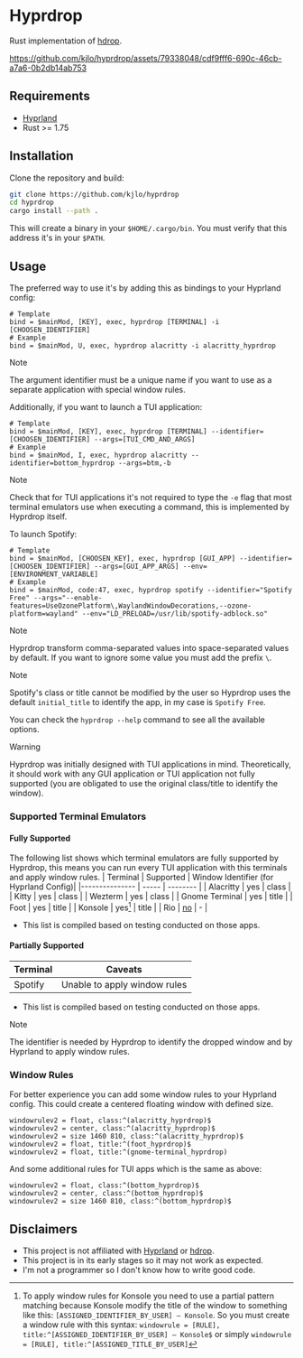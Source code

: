 # Hyprdrop

Rust implementation of [hdrop](https://github.com/Schweber/hdrop).

https://github.com/kjlo/hyprdrop/assets/79338048/cdf9fff6-690c-46cb-a7a6-0b2db14ab753


## Requirements

* [Hyprland](https://github.com/hyprwm/Hyprland)
* Rust >= 1.75


## Installation
Clone the repository and build:
```sh
git clone https://github.com/kjlo/hyprdrop
cd hyprdrop
cargo install --path .
```
This will create a binary in your `$HOME/.cargo/bin`. You must verify that this address it's in your `$PATH`.


## Usage
The preferred way to use it's by adding this as bindings to your Hyprland config:
```
# Template
bind = $mainMod, [KEY], exec, hyprdrop [TERMINAL] -i [CHOOSEN_IDENTIFIER]
# Example
bind = $mainMod, U, exec, hyprdrop alacritty -i alacritty_hyprdrop
```
>[!NOTE]
>
> The argument identifier must be a unique name if you want to use as a separate application with
> special window rules.

Additionally, if you want to launch a TUI application:
```
# Template
bind = $mainMod, [KEY], exec, hyprdrop [TERMINAL] --identifier=[CHOOSEN_IDENTIFIER] --args=[TUI_CMD_AND_ARGS]
# Example
bind = $mainMod, I, exec, hyprdrop alacritty --identifier=bottom_hyprdrop --args=btm,-b
```
>[!NOTE]
>
> Check that for TUI applications it's not required to type the `-e` flag that most
> terminal emulators use when executing a command, this is implemented by Hyprdrop itself.

To launch Spotify:
```
# Template
bind = $mainMod, [CHOOSEN_KEY], exec, hyprdrop [GUI_APP] --identifier=[CHOOSEN_IDENTIFIER] --args=[GUI_APP_ARGS] --env=[ENVIRONMENT_VARIABLE]
# Example
bind = $mainMod, code:47, exec, hyprdrop spotify --identifier="Spotify Free" --args="--enable-features=UseOzonePlatform\,WaylandWindowDecorations,--ozone-platform=wayland" --env="LD_PRELOAD=/usr/lib/spotify-adblock.so"
```
>[!NOTE]
>
> Hyprdrop transform comma-separated values into space-separated values by default. If you want to
> ignore some value you must add the prefix `\`.

>[!NOTE]
>
> Spotify's class or title cannot be modified by the user so Hyprdrop uses the default
> `initial_title` to identify the app, in my case is `Spotify Free`.

You can check the `hyprdrop --help` command to see all the available options.

>[!WARNING]
>
> Hyprdrop was initially designed with TUI applications in mind. Theoretically, it should work with
> any GUI application or TUI application not fully supported (you are obligated to use the original
> class/title to identify the window).

### Supported Terminal Emulators
#### Fully Supported
The following list shows which terminal emulators are fully supported by Hyprdrop, this means you can
run every TUI application with this terminals and apply window rules.
| Terminal | Supported | Window Identifier (for Hyprland Config)|
|--------------- | ----- | -------- |
| Alacritty      | yes   | class    |
| Kitty          | yes   | class    |
| Wezterm        | yes   | class    |
| Gnome Terminal | yes   | title    |
| Foot           | yes   | title    |
| Konsole        | yes[^1] | title    |
| Rio            | [no](https://github.com/raphamorim/rio/issues/405)    | -        |
* This list is compiled based on testing conducted on those apps.

#### Partially Supported
| Terminal | Caveats |
|-------- | ---------------------------- |
| Spotify | Unable to apply window rules |
* This list is compiled based on testing conducted on those apps.

[^1]: To apply window rules for Konsole you need to use a partial pattern matching because Konsole modify
the title of the window to something like this: `[ASSIGNED_IDENTIFIER_BY_USER] — Konsole`. So you must
create a window rule with this syntax: `windowrule = [RULE], title:^[ASSIGNED_IDENTIFIER_BY_USER] —
Konsole$` or simply `windowrule = [RULE], title:^[ASSIGNED_TITLE_BY_USER]`

>[!NOTE]
>
> The identifier is needed by Hyprdrop to identify the dropped window and by Hyprland to apply window rules.


### Window Rules
For better experience you can add some window rules to your Hyprland config. This could create a
centered floating window with defined size.
```
windowrulev2 = float, class:^(alacritty_hyprdrop)$
windowrulev2 = center, class:^(alacritty_hyprdrop)$
windowrulev2 = size 1460 810, class:^(alacritty_hyprdrop)$
windowrulev2 = float, title:^(foot_hyprdrop)$
windowrulev2 = float, title:^(gnome-terminal_hyprdrop)
```

And some additional rules for TUI apps which is the same as above:
```
windowrulev2 = float, class:^(bottom_hyprdrop)$
windowrulev2 = center, class:^(bottom_hyprdrop)$
windowrulev2 = size 1460 810, class:^(bottom_hyprdrop)$
```
## Disclaimers

- This project is not affiliated with [Hyprland](https://github.com/hyprwm/Hyprland) or [hdrop](https://github.com/Schweber/hdrop).
- This project is in its early stages so it may not work as expected.
- I'm not a programmer so I don't know how to write good code.
